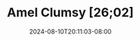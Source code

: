 --- 
title: "Amel Clumsy [26;02]"
description: "   video bokep Amel Clumsy [26;02]   full  "
date: 2024-08-10T20:11:03-08:00
file_code: "l6080zoark0o"
draft: false
cover: "h0j9ofpf9bt2622u.jpg"
tags: ["Amel", "Clumsy", "bokep-indo", "bokep-viral", "bokep-ig"]
length: 1562
fld_id: "1482658"
foldername: "Amel clumsy"
categories: ["Amel clumsy"]
views: 0
---
